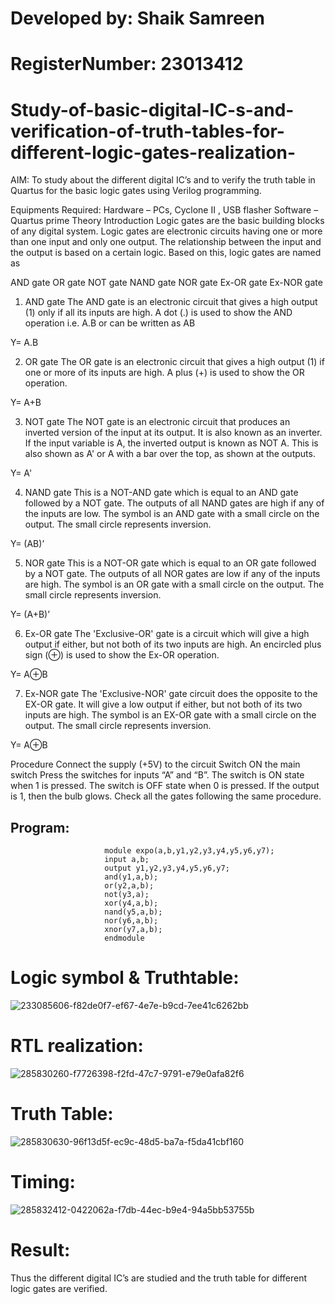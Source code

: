 # Developed by: Shaik Samreen
# RegisterNumber: 23013412 


# Study-of-basic-digital-IC-s-and-verification-of-truth-tables-for-different-logic-gates-realization-
 AIM:
To study about the different digital IC’s and to verify the truth table in Quartus for the basic logic gates using Verilog programming.

Equipments Required:
Hardware – PCs, Cyclone II , USB flasher
Software – Quartus prime
Theory
Introduction
Logic gates are the basic building blocks of any digital system. Logic gates are electronic circuits having one or more than one input and only one output. The relationship between the input and the output is based on a certain logic. Based on this, logic gates are named as

AND gate
OR gate
NOT gate
NAND gate
NOR gate
Ex-OR gate
Ex-NOR gate
1) AND gate
The AND gate is an electronic circuit that gives a high output (1) only if all its inputs are high. A dot (.) is used to show the AND operation i.e. A.B or can be written as AB

Y= A.B

2) OR gate
The OR gate is an electronic circuit that gives a high output (1) if one or more of its inputs are high. A plus (+) is used to show the OR operation.

Y= A+B

3) NOT gate
The NOT gate is an electronic circuit that produces an inverted version of the input at its output. It is also known as an inverter. If the input variable is A, the inverted output is known as NOT A. This is also shown as A' or A with a bar over the top, as shown at the outputs.

Y= A'

4) NAND gate
This is a NOT-AND gate which is equal to an AND gate followed by a NOT gate. The outputs of all NAND gates are high if any of the inputs are low. The symbol is an AND gate with a small circle on the output. The small circle represents inversion.

Y= (AB)’

5) NOR gate
This is a NOT-OR gate which is equal to an OR gate followed by a NOT gate. The outputs of all NOR gates are low if any of the inputs are high. The symbol is an OR gate with a small circle on the output. The small circle represents inversion.

Y= (A+B)’

6) Ex-OR gate
The 'Exclusive-OR' gate is a circuit which will give a high output if either, but not both of its two inputs are high. An encircled plus sign (⊕) is used to show the Ex-OR operation.

Y= A⊕B

7) Ex-NOR gate
The 'Exclusive-NOR' gate circuit does the opposite to the EX-OR gate. It will give a low output if either, but not both of its two inputs are high. The symbol is an EX-OR gate with a small circle on the output. The small circle represents inversion.

Y= A⊕B

Procedure
Connect the supply (+5V) to the circuit
Switch ON the main switch
Press the switches for inputs “A” and “B”. The switch is ON state when 1 is pressed. The switch is OFF state when 0 is pressed.
If the output is 1, then the bulb glows.
Check all the gates following the same procedure.
## Program:
                         module expo(a,b,y1,y2,y3,y4,y5,y6,y7);
                         input a,b;
                         output y1,y2,y3,y4,y5,y6,y7;
                         and(y1,a,b);
                         or(y2,a,b);
                         not(y3,a);
                         xor(y4,a,b);
                         nand(y5,a,b);
                         nor(y6,a,b);
                         xnor(y7,a,b);
                         endmodule

# Logic symbol & Truthtable:
![233085606-f82de0f7-ef67-4e7e-b9cd-7ee41c6262bb](https://github.com/samreen-sk/Study-of-basic-digital-IC-s-and-verification-of-truth-tables-for-different-logic-gates-realization-/assets/149347632/8b7fe0f7-e9ce-41d5-9edd-4141bd2c1744)


# RTL realization:
![285830260-f7726398-f2fd-47c7-9791-e79e0afa82f6](https://github.com/samreen-sk/Study-of-basic-digital-IC-s-and-verification-of-truth-tables-for-different-logic-gates-realization-/assets/149347632/de4dc48f-327b-4fe6-920d-247a87d86574)


# Truth Table:
![285830630-96f13d5f-ec9c-48d5-ba7a-f5da41cbf160](https://github.com/samreen-sk/Study-of-basic-digital-IC-s-and-verification-of-truth-tables-for-different-logic-gates-realization-/assets/149347632/e839b467-8581-4030-819b-9a68b73d17f8)

# Timing:
![285832412-0422062a-f7db-44ec-b9e4-94a5bb53755b](https://github.com/samreen-sk/Study-of-basic-digital-IC-s-and-verification-of-truth-tables-for-different-logic-gates-realization-/assets/149347632/62db240a-eb44-4ef7-873a-eaeeeac3c1f8)


# Result:
Thus the different digital IC’s are studied and the truth table for different logic gates are verified.
